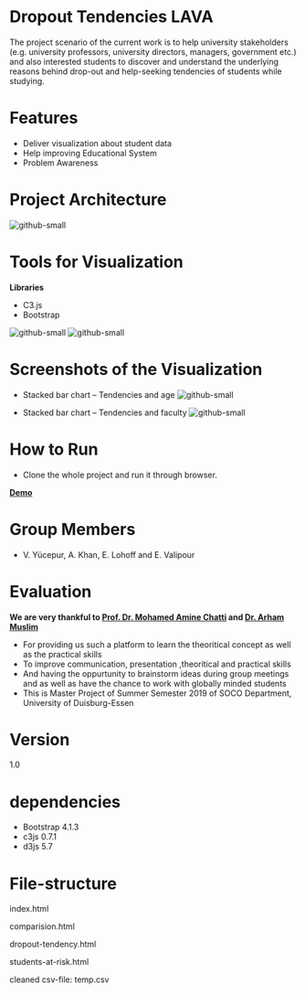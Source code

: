 # Dropout Tendencies LAVA
The project scenario of the current work is to help university stakeholders (e.g. university professors, university directors, managers, government etc.) and also interested students to discover and understand the underlying reasons behind drop-out and help-seeking tendencies of students while studying.
  
# Features
 - Deliver visualization about student data
 - Help improving Educational System 
 - Problem Awareness


# Project Architecture
	
![github-small](https://user-images.githubusercontent.com/41241181/64734059-32b80c80-d4e6-11e9-9b14-a7a2cfc91ab5.png)

# Tools for Visualization

**Libraries**

- C3.js 
- Bootstrap

![github-small](https://user-images.githubusercontent.com/41241181/64735155-48c6cc80-d4e8-11e9-9cae-6310e69801c9.png)                  ![github-small](https://user-images.githubusercontent.com/41241181/64736433-e7ecc380-d4ea-11e9-8618-2bcb4d7f4482.png)



# Screenshots of the Visualization

- Stacked bar chart – Tendencies and age
![github-small](https://user-images.githubusercontent.com/41241181/64738688-305ab000-d4f0-11e9-979a-4f83bb4b9bed.png)

- Stacked bar chart – Tendencies and faculty
![github-small](https://user-images.githubusercontent.com/41241181/64738712-449ead00-d4f0-11e9-9c9a-2ec108830b20.png)

# How to Run

- Clone the whole project and run it through browser.

**[Demo](https://www.youtube.com/watch?v=tRveNCFdF3A&feature=youtu.be)**


# Group Members

- V. Yücepur, A. Khan, E. Lohoff and E. Valipour


# Evaluation 
 **We are very thankful to [Prof. Dr. Mohamed Amine Chatti](https://www.uni-due.de/soco/people/mohamed-chatti.php) and [Dr.    Arham Muslim](https://www.uni-due.de/soco/people/arham-muslim.php)**

 - For providing us such a platform to learn the theoritical concept as well as the practical skills
 - To improve communication, presentation ,theoritical and practical skills 
 - And having the oppurtunity to brainstorm ideas during group meetings and as well as have the chance to work with globally minded  students 
 - This is Master Project of Summer Semester 2019 of SOCO Department, University of Duisburg-Essen 
 


# Version 
1.0







# dependencies
- Bootstrap 4.1.3
- c3js 0.7.1
- d3js 5.7

# File-structure
index.html

comparision.html

dropout-tendency.html

students-at-risk.html

cleaned csv-file: temp.csv
